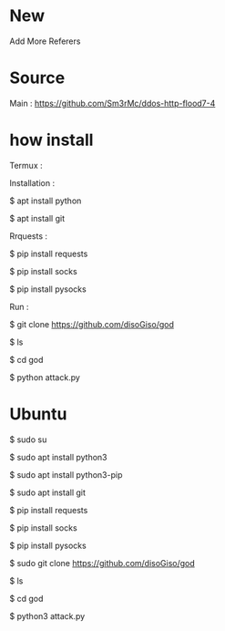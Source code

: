 # New
Add More Referers
# Source
Main : https://github.com/Sm3rMc/ddos-http-flood7-4
# how install
Termux : 
 
Installation :  
 
$ apt install python 
 
$ apt install git 
 
Rrquests : 
  
$ pip install requests 
   
$ pip install socks
 
$ pip install pysocks
 
Run : 

$ git clone https://github.com/disoGiso/god
 
$ ls 
 
$ cd god 
 
$ python attack.py 

# Ubuntu

$ sudo su

$ sudo apt install python3

$ sudo apt install python3-pip

$ sudo apt install git

$ pip install requests

$ pip install socks

$ pip install pysocks

$ sudo git clone https://github.com/disoGiso/god

$ ls

$ cd god

$ python3 attack.py

 

